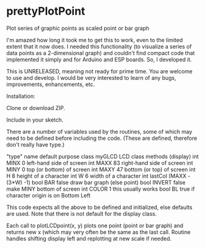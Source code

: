 # prettyPlotPoint
Plot series of graphic points as scaled point or bar graph

I'm amazed how long it took me to get this to work, even
to the limited extent that it now does.
I needed this functionality (to visualize a series of data points
as a 2-dimensional graph) and couldn't find compact code that
implemented it simply and for Arduino and ESP boards.
So, I developed it.

This is UNRELEASED, meaning not ready for prime time. You are welcome to use and develop. I would be 
very  interested to learn of any bugs, improvements, enhancements, etc.

Installation:

Clone or download ZIP.

Include in your sketch.

There are a number of variables used by the routines, some of which may need to be defined before 
including the code. (These are defined, therefore don't really have type.)

"type"  name  default purpose
class   myGLCD  LCD   class methods (display)
int     MINX      0   left-hand side of screen
int     MAXX     83   right-hand side of screen
int     MINY      0   top (or bottom) of screen
int     MAXY     47   bottom (or top) of screen
int     H         8   height of a character
int     W         6   width of a character
int     lastCol   (MAXX - (3*W) -1)
bool    BAR       false draw bar graph (else point)
bool    INVERT    false make MINY bottom of screen
int     COLOR     1   this usually works
bool    BL        true  if character origin is on Bottom Left

This code expects all the above to be defined and initialized, else defaults are used. Note that there is not default for the display class.

Each call to plotLCDpoint(x, y) plots one point (point or bar graph) and returns new x (which may very often be the same as the last call. Routine handles shifting display left and replotting at new scale if needed.
